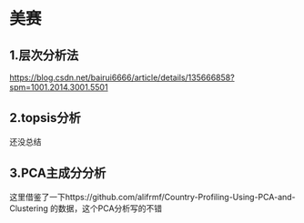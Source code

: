 # 美赛

## 1.层次分析法
https://blog.csdn.net/bairui6666/article/details/135666858?spm=1001.2014.3001.5501

## 2.topsis分析
还没总结

## 3.PCA主成分分析
这里借鉴了一下https://github.com/alifrmf/Country-Profiling-Using-PCA-and-Clustering  的数据，这个PCA分析写的不错
